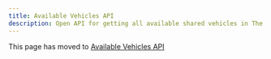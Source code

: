 ```yaml
---
title: Available Vehicles API
description: Open API for getting all available shared vehicles in The Netherlands
---
```


This page has moved to [Available Vehicles API](/api_docs/available_vehicles)